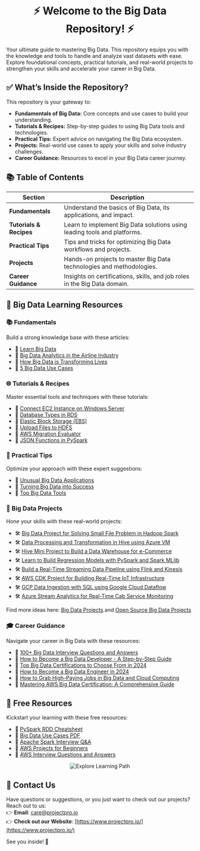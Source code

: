 # <div align="center">⚡ Welcome to the Big Data Repository! ⚡</div>

Your ultimate guide to mastering Big Data. This repository equips you with the knowledge and tools to handle and analyze vast datasets with ease. Explore foundational concepts, practical tutorials, and real-world projects to strengthen your skills and accelerate your career in Big Data.

## ✅ What’s Inside the Repository?
This repository is your gateway to:
- **Fundamentals of Big Data:** Core concepts and use cases to build your understanding.
- **Tutorials & Recipes:** Step-by-step guides to using Big Data tools and technologies.
- **Practical Tips:** Expert advice on navigating the Big Data ecosystem.
- **Projects:** Real-world use cases to apply your skills and solve industry challenges.
- **Career Guidance:** Resources to excel in your Big Data career journey.


## 📚 Table of Contents

| **Section**          | **Description**                                                                 |
|-----------------------|---------------------------------------------------------------------------------|
| **Fundamentals**      | Understand the basics of Big Data, its applications, and impact.               |
| **Tutorials & Recipes** | Learn to implement Big Data solutions using leading tools and platforms.     |
| **Practical Tips**    | Tips and tricks for optimizing Big Data workflows and projects.                |
| **Projects**          | Hands-on projects to master Big Data technologies and methodologies.           |
| **Career Guidance**   | Insights on certifications, skills, and job roles in the Big Data domain.      |


## 🧠 Big Data Learning Resources

### 📚 Fundamentals
Build a strong knowledge base with these articles:
- 📝 [Learn Big Data](https://www.projectpro.io/article/learn-big-data/695)
- 📝 [Big Data Analytics in the Airline Industry](https://www.projectpro.io/article/big-data-analytics-in-airline-industry/684)
- 📝 [How Big Data is Transforming Lives](https://www.projectpro.io/article/how-big-data-is-transforming-lives-in-2015/102)
- 📝 [5 Big Data Use Cases](https://www.projectpro.io/article/5-big-data-use-cases-how-companies-use-big-data/155)

### 🌐 Tutorials & Recipes
Master essential tools and techniques with these tutorials:
- 📝 [Connect EC2 Instance on Windows Server](https://www.projectpro.io/recipes/connect-ec2-instance-windows-server)
- 📝 [Database Types in RDS](https://www.projectpro.io/recipes/what-are-database-types-rds)
- 📝 [Elastic Block Storage (EBS)](https://www.projectpro.io/recipes/what-is-elastic-block-storage-ebs-)
- 📝 [Upload Files to HDFS](https://www.projectpro.io/recipes/upload-file-hdfs-and-download-file-from-hdfs)
- 📝 [AWS Migration Evaluator](https://www.projectpro.io/recipes/explain-features-of-aws-migration-evaluator)
- 📝 [JSON Functions in PySpark](https://www.projectpro.io/recipes/explain-json-functions-pyspark-databricks)


### 🧠 Practical Tips
Optimize your approach with these expert suggestions:
- 📝 [Unusual Big Data Applications](https://www.projectpro.io/article/5-unusual-big-data-applications/132)
- 📝 [Turning Big Data into Success](https://www.projectpro.io/article/5-tips-for-turning-big-data-to-big-success/113)
- 📝 [Top Big Data Tools](https://www.projectpro.io/article/big-data-tools/679)


### 🚀 Big Data Projects
Hone your skills with these real-world projects:
- 🛠️ [Big Data Project for Solving Small File Problem in Hadoop Spark](https://www.projectpro.io/project-use-case/solving-hadoop-small-file-problem)
- 🛠️ [Data Processing and Transformation in Hive using Azure VM](https://www.projectpro.io/project-use-case/tough-engineering-choices-with-large-datasets-in-hive)
- 🛠️ [Hive Mini Project to Build a Data Warehouse for e-Commerce](https://www.projectpro.io/project-use-case/ecommerce-data-warehouse)
- 🛠️ [Learn to Build Regression Models with PySpark and Spark MLlib](https://www.projectpro.io/project-use-case/pyspark-regression-example-models)
- 🛠️ [Build a Real-Time Streaming Data Pipeline using Flink and Kinesis](https://www.projectpro.io/project-use-case/real-time-streaming-data-pipeline-using-apache-flink-python-and-amazon-kinesis)
- 🛠️ [AWS CDK Project for Building Real-Time IoT Infrastructure](https://www.projectpro.io/project-use-case/aws-cdk-project-example-for-building-real-time-iot-infrastructure)
- 🛠️ [GCP Data Ingestion with SQL using Google Cloud Dataflow](https://www.projectpro.io/project-use-case/apache-beam-pipeline-for-cleaning-batch-data-using-cloud-dataflow-and-bigquery)
- 🛠️ [Azure Stream Analytics for Real-Time Cab Service Monitoring](https://www.projectpro.io/project-use-case/azure-stream-analytics-cab-service-monitoring)

Find more ideas here: [Big Data Projects](https://www.projectpro.io/projects/big-data-projects).and [Open Source Big Data Projects](https://www.projectpro.io/article/best-open-source-big-data-projects-github/516)



### 🎓 Career Guidance
Navigate your career in Big Data with these resources:
- 📝 [100+ Big Data Interview Questions and Answers](https://www.projectpro.io/article/big-data-interview-questions-/773)
- 📝 [How to Become a Big Data Developer - A Step-by-Step Guide](https://www.projectpro.io/article/-big-data-developer/917)
- 📝 [Top Big Data Certifications to Choose From in 2024](https://www.projectpro.io/article/top-big-data-certifications-to-choose-from-in-2016/228)
- 📝 [How to Become a Big Data Engineer in 2024](https://www.projectpro.io/article/how-to-become-a-big-data-engineer/487)
- 📝 [How to Grab High-Paying Jobs in Big Data and Cloud Computing](https://www.projectpro.io/article/how-to-grab-the-high-paying-jobs-in-todays-big-data-and-cloud-computing-field/126)
- 📝 [Mastering AWS Big Data Certification: A Comprehensive Guide](https://www.projectpro.io/article/aws-big-data-certification/863)


## 🎁 Free Resources
Kickstart your learning with these free resources:
- 📄 [PySpark RDD Cheatsheet](https://www.projectpro.io/free-learning-resources/pyspark-rdd-cheatsheet-pdf)
- 📄 [Big Data Use Cases PDF](https://www.projectpro.io/free-learning-resources/big-data-use-cases-pdf)
- 📄 [Apache Spark Interview Q&A](https://www.projectpro.io/free-learning-resources/apache-spark-interview-questions-and-answers-pdf)
- 📄 [AWS Projects for Beginners](https://www.projectpro.io/free-learning-resources/aws-projects-for-beginners-pdf-free-download)
- 📄 [AWS Interview Questions and Answers](https://www.projectpro.io/free-learning-resources/aws-interview-questions-and-answers-pdf-free-download)


<p align="center">
  <a href="https://www.projectpro.io/learning-paths/cloud-engineer-roadmap" target="_blank" style="text-decoration: none;">
    <img src="https://img.shields.io/badge/Explore%20Learning%20Path-28a745?style=for-the-badge&logo=none&logoColor=white" alt="Explore Learning Path">
  </a>
</p>

## 💬 Contact Us  
Have questions or suggestions, or you just want to check out our projects? Reach out to us:  
👉 **Email**: care@projectpro.io  
👉 **Check out our Website**: [https://www.projectpro.io/](https://www.projectpro.io/)  

See you inside! 👋
